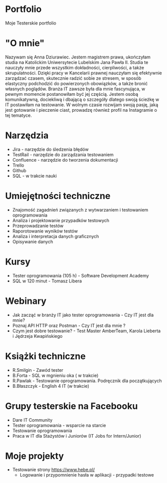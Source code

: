# Portfolio
Moje Testerskie portfolio
# "O mnie"
Nazywam się Anna Dziurawiec. Jestem magistrem prawa, ukończyłam studia na Katolickim Uniwersytecie Lubelskim Jana Pawła II. Studia te nauczyły mnie przede wszystkim dokładności, cierpliwości, a także skrupulatności. Dzięki pracy w Kancelarii prawnej nauczyłam się efektywnie zarządzać czasem, skutecznie radzić sobie ze stresem, w sposób elastyczny podchodzić do powierzonych obowiązków, a także bronić własnych poglądów. Branża IT zawsze była dla mnie fascynująca, w pewnym momencie postanowiłam być jej częścią. Jestem osobą komunikatywną, dociekliwą i dbającą o szczegóły dlatego swoją ścieżkę w IT postawiłam na testowanie. W wolnym czasie rozwijam swoją pasję, jaką jest gotowanie i pieczenie ciast, prowadzę również profil na Instagramie o tej tematyce. 
# Narzędzia
* Jira - narzędzie do śledzenia błędów
* TestRail - narzędzie do zarządzania testowaniem
* Confluence - narzędzie do tworzenia dokumentacji 
* Trello
* Github
* SQL - w trakcie nauki
# Umiejętności techniczne 
* Znajomość zagadnień związanych z wytwarzaniem i testowaniem oprogramowania 
* Analiza i projektowanie przypadków testowych
* Przeprowadzanie testów 
* Raporotowanie wyników testów
* Analiza i interpretacja danych graficznych 
* Opisywanie danych 
# Kursy 
* Tester oprogramowania (105 h) - Software Development Academy
* SQL w 120 minut - Tomasz Libera
# Webinary 
* Jak zacząć w branży IT jako tester oprogramowania - Czy IT jest dla mnie? 
* Poznaj API HTTP oraz Postman - Czy IT jest dla mnie ? 
* Czym jest dobre testowanie? - Test Master AmberTeam, Karola Lieberta i Jędrzeja Kwapińskiego
# Książki techniczne 
* R.Smilgin - Zawód tester
* B.Forta - SQL w mgnieniu oka ( w trakcie) 
* R.Pawlak - Testowanie oprogramowania. Podręcznik dla początkujących 
* B.Błaszczyk - English 4 IT (w trakcie) 
# Grupy testerskie na Facebooku
* Dare IT Community
* Tester oprogramowania - wsparcie na starcie
* Testowanie oprogramowania
* Praca w IT dla Stażystów i Juniorów (IT Jobs for Intern/Junior)
# Moje projekty 
* Testowanie strony https://www.hebe.pl/
    * Logowanie i przypomnienie hasła w aplikacji - przypadki testowe 
